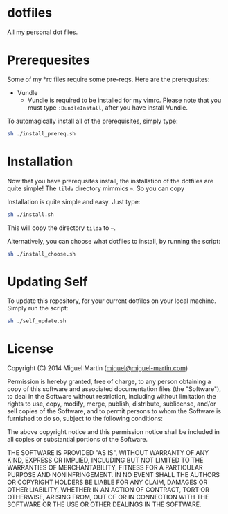 # dotfiles

All my personal dot files.

# Prerequesites

Some of my *rc files require some pre-reqs. Here are the prerequsites:

- Vundle
	- Vundle is required to be installed for my vimrc. Please note that you must type `:BundleInstall`, after you have install Vundle.

To automagically install all of the prerequisites, simply type:

```bash
sh ./install_prereq.sh
```

# Installation

Now that you have prerequsites install, the installation of the dotfiles are quite simple! The `tilda` directory mimmics `~`. So you can copy 

Installation is quite simple and easy. Just type:

```bash
sh ./install.sh
```

This will copy the directory `tilda` to `~`. 

Alternatively, you can choose what dotfiles to install, by running the script:

```bash
sh ./install_choose.sh
```

# Updating Self

To update this repository, for your current dotfiles on your local machine. Simply run the script:

```bash
sh ./self_update.sh
```

# License
Copyright (C) 2014 Miguel Martin (miguel@miguel-martin.com)

Permission is hereby granted, free of charge, to any person obtaining a copy
of this software and associated documentation files (the "Software"), to deal
in the Software without restriction, including without limitation the rights
to use, copy, modify, merge, publish, distribute, sublicense, and/or sell
copies of the Software, and to permit persons to whom the Software is
furnished to do so, subject to the following conditions:

The above copyright notice and this permission notice shall be included in
all copies or substantial portions of the Software.

THE SOFTWARE IS PROVIDED "AS IS", WITHOUT WARRANTY OF ANY KIND, EXPRESS OR
IMPLIED, INCLUDING BUT NOT LIMITED TO THE WARRANTIES OF MERCHANTABILITY,
FITNESS FOR A PARTICULAR PURPOSE AND NONINFRINGEMENT. IN NO EVENT SHALL THE
AUTHORS OR COPYRIGHT HOLDERS BE LIABLE FOR ANY CLAIM, DAMAGES OR OTHER
LIABILITY, WHETHER IN AN ACTION OF CONTRACT, TORT OR OTHERWISE, ARISING FROM,
OUT OF OR IN CONNECTION WITH THE SOFTWARE OR THE USE OR OTHER DEALINGS IN
THE SOFTWARE.
